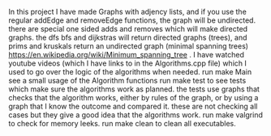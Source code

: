 In this project I have made Graphs with adjency lists, and if you use the regular addEdge and removeEdge functions, the graph will be undirected.
there are special one sided adds and removes which will make directed graphs. the dfs bfs and dijkstras will return directed graphs (trees), and prims and kruskals
return an undirected graph (minimal spanning trees) https://en.wikipedia.org/wiki/Minimum_spanning_tree . I have watched youtube videos (which I have links to in the Algorithms.cpp file)
which I used to go over the logic of the algorithms when needed.
run make Main see a small usage of the Algorithm functions
run make test to see tests which make sure the algorithms work as planned. the tests use graphs that checks that the algorithm works, either by rules of the graph, or by using
a graph that I know the outcome and compared it. these are not checking all cases but they give a good idea that the algorithms work.
run make valgrind to check for memory leeks. 
run make clean to clean all executables.
